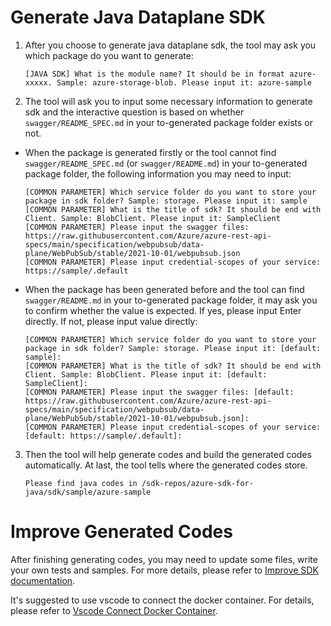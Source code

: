 # Generate Java Dataplane SDK

1. After you choose to generate java dataplane sdk, the tool may ask you which package do you want to generate:
    ```
    [JAVA SDK] What is the module name? It should be in format azure-xxxxx. Sample: azure-storage-blob. Please input it: azure-sample
    ```

2. The tool will ask you to input some necessary information to generate sdk and the interactive question is based on whether `swagger/README_SPEC.md` in your to-generated package folder exists or not.

- When the package is generated firstly or the tool cannot find `swagger/README_SPEC.md` (or `swagger/README.md`) in your to-generated package folder, the following information you may need to input:
  ```
  [COMMON PARAMETER] Which service folder do you want to store your package in sdk folder? Sample: storage. Please input it: sample
  [COMMON PARAMETER] What is the title of sdk? It should be end with Client. Sample: BlobClient. Please input it: SampleClient
  [COMMON PARAMETER] Please input the swagger files: https://raw.githubusercontent.com/Azure/azure-rest-api-specs/main/specification/webpubsub/data-plane/WebPubSub/stable/2021-10-01/webpubsub.json
  [COMMON PARAMETER] Please input credential-scopes of your service: https://sample/.default
  ```

- When the package has been generated before and the tool can find `swagger/README.md` in your to-generated package folder, it may ask you to confirm whether the value is expected. If yes, please input Enter directly. If not, please input value directly:
  ```
  [COMMON PARAMETER] Which service folder do you want to store your package in sdk folder? Sample: storage. Please input it: [default: sample]:
  [COMMON PARAMETER] What is the title of sdk? It should be end with Client. Sample: BlobClient. Please input it: [default: SampleClient]:
  [COMMON PARAMETER] Please input the swagger files: [default: https://raw.githubusercontent.com/Azure/azure-rest-api-specs/main/specification/webpubsub/data-plane/WebPubSub/stable/2021-10-01/webpubsub.json]:
  [COMMON PARAMETER] Please input credential-scopes of your service: [default: https://sample/.default]:
  ```

3. Then the tool will help generate codes and build the generated codes automatically. At last, the tool tells where the generated codes store.
    ```
    Please find java codes in /sdk-repos/azure-sdk-for-java/sdk/sample/azure-sample
    ```

# Improve Generated Codes

After finishing generating codes, you may need to update some files, write your own tests and samples. For more details, please refer to [Improve SDK documentation](https://github.com/Azure/azure-sdk-for-java/wiki/Protocol-Methods-Quickstart-with-AutoRest#improve-sdk-documentation).

It's suggested to use vscode to connect the docker container. For details, please refer to [Vscode Connect Docker Container](./vscode-connect-docker-container.md).
